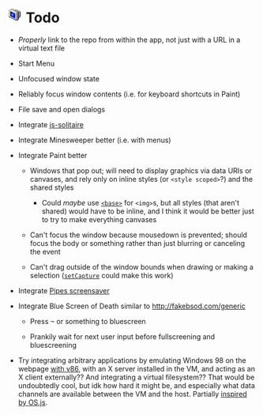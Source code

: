 
# ![](images/icons/shutdown-32x32.png) Todo

* *Properly* link to the repo from within the app, not just with a URL in a virtual text file

* Start Menu

* Unfocused window state

* Reliably focus window contents (i.e. for keyboard shortcuts in Paint)

* File save and open dialogs

* Integrate [js-solitaire](https://github.com/uzi88/js-solitaire)

* Integrate Minesweeper better (i.e. with menus)

* Integrate Paint better

	* Windows that pop out; will need to display graphics via data URIs or canvases, and rely only on inline styles (or `<style scoped>`?) and the shared styles

		* Could *maybe* use [`<base>`](https://developer.mozilla.org/en-US/docs/Web/HTML/Element/base) for `<img>`s, but all styles (that aren't shared) would have to be inline, and I think it would be better just to try to make everything canvases

	* Can't focus the window because mousedown is prevented; should focus the body or something rather than just blurring or canceling the event

	* Can't drag outside of the window bounds when drawing or making a selection
	([`setCapture`](https://developer.mozilla.org/en-US/docs/Web/API/Element/setCapture) could make this work)

* Integrate [Pipes screensaver](https://github.com/1j01/pipes)

* Integrate Blue Screen of Death similar to http://fakebsod.com/generic

	* Press <kbd>~</kbd> or something to bluescreen

	* Prankily wait for next user input before fullscreening and bluescreening

* Try integrating arbitrary applications by emulating Windows 98 on the webpage [with v86](https://github.com/copy/v86/blob/master/docs/api.md),
with an X server installed in the VM, and acting as an X client externally??
And integrating a virtual filesystem??
That would be undoubtedly cool, but idk how hard it might be,
and especially what data channels are available between the VM and the host.
Partially [inspired by OS.js](https://www.youtube.com/watch?v=c0safRR0ldM&index=16&list=PL74DE0E481419C259).
